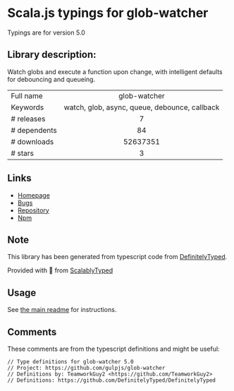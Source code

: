 
# Scala.js typings for glob-watcher

Typings are for version 5.0

## Library description:
Watch globs and execute a function upon change, with intelligent defaults for debouncing and queueing.

|                    |                 |
| ------------------ | :-------------: |
| Full name          | glob-watcher |
| Keywords           | watch, glob, async, queue, debounce, callback |
| # releases         | 7 |
| # dependents       | 84 |
| # downloads        | 52637351 |
| # stars            | 3 |

## Links
- [Homepage](https://github.com/gulpjs/glob-watcher#readme)
- [Bugs](https://github.com/gulpjs/glob-watcher/issues)
- [Repository](https://github.com/gulpjs/glob-watcher)
- [Npm](https://www.npmjs.com/package/glob-watcher)
    


## Note
This library has been generated from typescript code from [DefinitelyTyped](https://definitelytyped.org).

Provided with :purple_heart: from [ScalablyTyped](https://github.com/oyvindberg/ScalablyTyped)

## Usage
See [the main readme](../../readme.md) for instructions.

## Comments

These comments are from the typescript definitions and might be useful:
```
// Type definitions for glob-watcher 5.0
// Project: https://github.com/gulpjs/glob-watcher
// Definitions by: TeamworkGuy2 <https://github.com/TeamworkGuy2>
// Definitions: https://github.com/DefinitelyTyped/DefinitelyTyped

```


